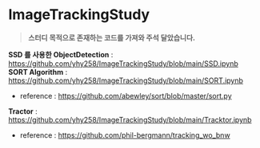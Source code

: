 # ImageTrackingStudy
> **스터디 목적으로 존재하는 코드를 가져와 주석 달았습니다.**
  

**SSD 를 사용한 ObjectDetection** : https://github.com/yhy258/ImageTrackingStudy/blob/main/SSD.ipynb  
**SORT Algorithm** : https://github.com/yhy258/ImageTrackingStudy/blob/main/SORT.ipynb  
  - reference : https://github.com/abewley/sort/blob/master/sort.py

**Tractor** : https://github.com/yhy258/ImageTrackingStudy/blob/main/Tracktor.ipynb
  - reference : https://github.com/phil-bergmann/tracking_wo_bnw
